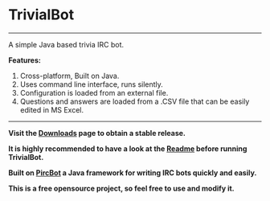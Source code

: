 # TrivialBot #


---

A simple Java based trivia IRC bot.

**Features:**

  1. Cross-platform, Built on Java.
  1. Uses command line interface, runs silently.
  1. Configuration is loaded from an external file.
  1. Questions and answers are loaded from a .CSV file that can be easily edited in MS Excel.

---


**Visit the [Downloads](http://code.google.com/p/trivialbot/downloads/list) page to obtain a stable release.**

**It is highly recommended to have a look at the [Readme](http://code.google.com/p/trivialbot/wiki/ReadMe) before running TrivialBot.**

**Built on [PircBot](http://www.jibble.org/pircbot.php) a Java framework for writing IRC bots quickly and easily.**


**This is a free opensource project, so feel free to use and modify it.**